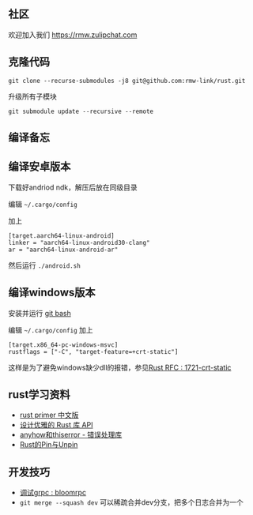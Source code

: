 ## 社区

欢迎加入我们 https://rmw.zulipchat.com

## 克隆代码

```
git clone --recurse-submodules -j8 git@github.com:rmw-link/rust.git
```

升级所有子模块

```
git submodule update --recursive --remote
```

## 编译备忘

## 编译安卓版本

下载好andriod ndk，解压后放在同级目录

编辑 `~/.cargo/config`

加上

```
[target.aarch64-linux-android]
linker = "aarch64-linux-android30-clang"
ar = "aarch64-linux-android-ar"
```

然后运行 `./android.sh`

## 编译windows版本

安装并运行 [git bash](https://gitforwindows.org/)

编辑 `~/.cargo/config` 加上

```
[target.x86_64-pc-windows-msvc]
rustflags = ["-C", "target-feature=+crt-static"]
```

这样是为了避免windows缺少dll的报错，参见[Rust RFC : 1721-crt-static](https://rust-lang.github.io/rfcs/1721-crt-static.html)

## rust学习资料

* [rust primer 中文版](https://hardocs.com/d/rustprimer/macro/macro.html)
* [设计优雅的 Rust 库 API](https://mp.weixin.qq.com/s/02rb4OA22puTYxm4sG88_A)
* [anyhow和thiserror - 错误处理库](https://rustcc.cn/article?id=6dcbf032-0483-4980-8bfe-c64a7dfb33c7)
* [Rust的Pin与Unpin](https://folyd.com/blog/rust-pin-unpin/)

## 开发技巧

* [调试grpc : bloomrpc](https://github.com/uw-labs/bloomrpc)
* `git merge --squash dev` 可以稀疏合并dev分支，把多个日志合并为一个
